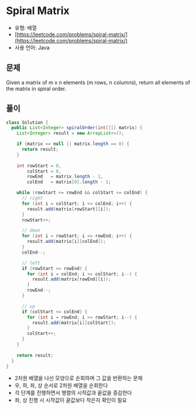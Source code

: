 Spiral Matrix
========

- 유형: 배열
- [https://leetcode.com/problems/spiral-matrix/](https://leetcode.com/problems/spiral-matrix/)
- 사용 언어: Java


## 문제

Given a matrix of m x n elements (m rows, n columns), return all elements of the matrix in spiral order.


## 풀이

```java
class Solution {
  public List<Integer> spiralOrder(int[][] matrix) {
    List<Integer> result = new ArrayList<>();

    if (matrix == null || matrix.length == 0) {
      return result;
    }
    
    int rowStart = 0,
        colStart = 0,
        rowEnd   = matrix.length - 1,
        colEnd   = matrix[0].length - 1;

    while (rowStart <= rowEnd && colStart <= colEnd) {
      // right
      for (int i = colStart; i <= colEnd; i++) {
        result.add(matrix[rowStart][i]);
      }
      rowStart++;

      // down
      for (int i = rowStart; i <= rowEnd; i++) {
        result.add(matrix[i][colEnd]);
      }
      colEnd--;

      // left
      if (rowStart <= rowEnd) {
        for (int i = colEnd; i >= colStart; i--) {
          result.add(matrix[rowEnd][i]);
        }
        rowEnd--;
      }

      // up
      if (colStart <= colEnd) {
        for (int i = rowEnd; i >= rowStart; i--) {
          result.add(matrix[i][colStart]);
        }
        colStart++;
      }
    }
    
    return result;
  }
}
```

- 2차원 배열을 나선 모양으로 순회하며 그 값을 반환하는 문제
- 우, 하, 좌, 상 순서로 2차원 배열을 순회한다
- 각 단계를 진행하면서 행렬의 시작값과 끝값을 증감한다
- 좌, 상 진행 시 시작값이 끝값보다 작은지 확인이 필요

